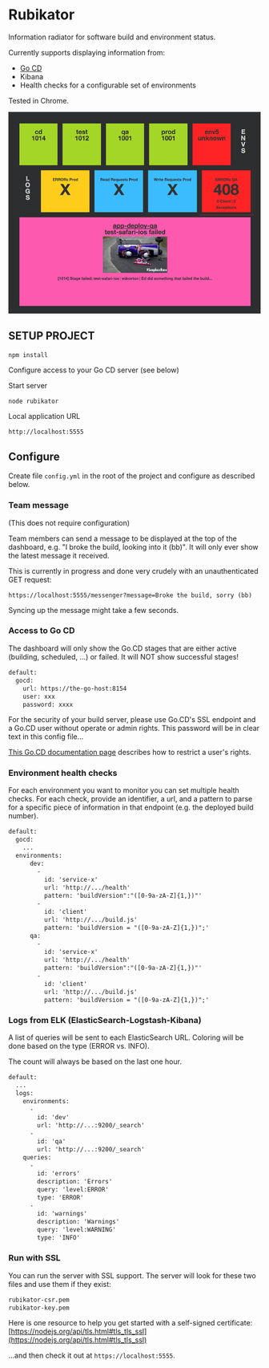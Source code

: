 Rubikator
=======

Information radiator for software build and environment status.

Currently supports displaying information from:

- [Go CD](http://go.cd)
- Kibana
- Health checks for a configurable set of environments

Tested in Chrome.

![Sample](docs/screenshot.png?raw=true)

## SETUP PROJECT
```
npm install
```

Configure access to your Go CD server (see below)

Start server
```
node rubikator
```

Local application URL
```
http://localhost:5555
```

## Configure
Create file `config.yml` in the root of the project and configure as described below.

### Team message
(This does not require configuration)

Team members can send a message to be displayed at the top of the dashboard, e.g. "I broke the build, looking into it (bb)". It will only ever show the latest message it received.

This is currently in progress and done very crudely with an unauthenticated GET request:

```
https://localhost:5555/messenger?message=Broke the build, sorry (bb)
```

Syncing up the message might take a few seconds.

### Access to Go CD

The dashboard will only show the Go.CD stages that are either active (building, scheduled, ...) or failed. It will NOT show successful stages!

```
default:
  gocd:
    url: https://the-go-host:8154
    user: xxx
    password: xxxx
```

For the security of your build server, please use Go.CD's SSL endpoint and a Go.CD user without operate or admin rights. This password will be in clear text in this config file...

[This Go.CD documentation page](https://www.go.cd/documentation/user/current/configuration/dev_authorization.html) describes how to restrict a user's rights.

### Environment health checks
For each environment you want to monitor you can set multiple health checks. For each check, provide an identifier, a url, and a pattern to parse for a specific piece of information in that endpoint (e.g. the deployed build number).

```
default:
  gocd:
    ...
  environments:
      dev:
        -
          id: 'service-x'
          url: 'http://.../health'
          pattern: 'buildVersion":"([0-9a-zA-Z]{1,})"'
        -
          id: 'client'
          url: 'http://.../build.js'
          pattern: 'buildVersion = "([0-9a-zA-Z]{1,})";'
      qa:
        -
          id: 'service-x'
          url: 'http://.../health'
          pattern: 'buildVersion":"([0-9a-zA-Z]{1,})"'
        -
          id: 'client'
          url: 'http://.../build.js'
          pattern: 'buildVersion = "([0-9a-zA-Z]{1,})";'
```

### Logs from ELK (ElasticSearch-Logstash-Kibana)

A list of queries will be sent to each ElasticSearch URL. Coloring will be done based on the type (ERROR vs. INFO).

The count will always be based on the last one hour.

```
default:
  ...
  logs:
    environments:
      -
        id: 'dev'
        url: 'http://...:9200/_search'
      -
        id: 'qa'
        url: 'http://...:9200/_search'
    queries:
      -
        id: 'errors'
        description: 'Errors'
        query: 'level:ERROR'
        type: 'ERROR'
      -
        id: 'warnings'
        description: 'Warnings'
        query: 'level:WARNING'
        type: 'INFO'

```

### Run with SSL
You can run the server with SSL support. The server will look for these two files and use them if they exist:
```
rubikator-csr.pem
rubikator-key.pem
```
Here is one resource to help you get started with a self-signed certificate:
[https://nodejs.org/api/tls.html#tls_tls_ssl](https://nodejs.org/api/tls.html#tls_tls_ssl)

...and then check it out at `https://localhost:5555`.
